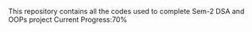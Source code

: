 This repository contains all the codes used to complete Sem-2 DSA and OOPs project
Current Progress:70%

